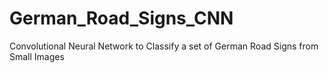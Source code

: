 # German_Road_Signs_CNN
Convolutional Neural Network to Classify a set of German Road Signs from Small Images

